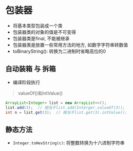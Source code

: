 # 包装器

- 将基本类型包装成一个类
- 包装器类的对象的值是不可变得
- 包装器类是final, 不能被继承
- 包装器类是放置一些常用方法的地方, 如数字字符串转数值
- toBinaryString(): 转换为二进制时省略高位的0

## 自动装箱 与 拆箱

- 编译阶段执行

> valueOf()和intValue()

```java
ArrayList<Integer> list = new ArrayList<>();
list.add(3);  // 相当于list.add(Interger.valueOf(3));
int n = list.get(3);  // 相当于list.get(3).intValue();
```

## 静态方法

- `Integer.toHexString(c)`: 将整数转换为十六进制字符串
